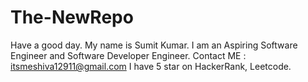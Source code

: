 # The-NewRepo
Have a good day.
My name is Sumit Kumar. 
I am an Aspiring Software Engineer and Software Developer Engineer.
Contact ME : itsmeshiva12911@gmail.com
I have 5 star on HackerRank, Leetcode.
